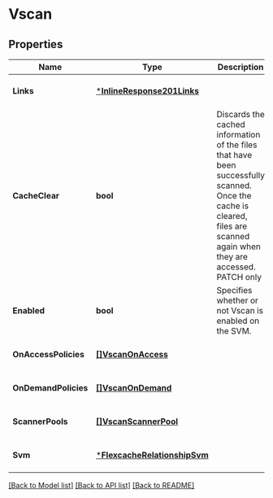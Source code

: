 # Vscan

## Properties
Name | Type | Description | Notes
------------ | ------------- | ------------- | -------------
**Links** | [***InlineResponse201Links**](inline_response_201__links.md) |  | [optional] [default to null]
**CacheClear** | **bool** | Discards the cached information of the files that have been successfully scanned. Once the cache is cleared, files are scanned again when they are accessed. PATCH only | [optional] [default to null]
**Enabled** | **bool** | Specifies whether or not Vscan is enabled on the SVM. | [optional] [default to null]
**OnAccessPolicies** | [**[]VscanOnAccess**](vscan_on_access.md) |  | [optional] [default to null]
**OnDemandPolicies** | [**[]VscanOnDemand**](vscan_on_demand.md) |  | [optional] [default to null]
**ScannerPools** | [**[]VscanScannerPool**](vscan_scanner_pool.md) |  | [optional] [default to null]
**Svm** | [***FlexcacheRelationshipSvm**](flexcache_relationship_svm.md) |  | [optional] [default to null]

[[Back to Model list]](../README.md#documentation-for-models) [[Back to API list]](../README.md#documentation-for-api-endpoints) [[Back to README]](../README.md)



